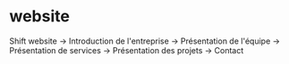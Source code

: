 # website
Shift website
-> Introduction de l'entreprise
-> Présentation de l'équipe
-> Présentation de services
-> Présentation des projets
-> Contact
